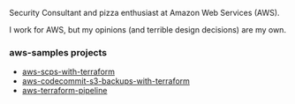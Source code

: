 Security Consultant and pizza enthusiast at Amazon Web Services (AWS).

I work for AWS, but my opinions (and terrible design decisions) are my own. 

### aws-samples projects

- [aws-scps-with-terraform](https://github.com/aws-samples/aws-scps-with-terraform)
- [aws-codecommit-s3-backups-with-terraform](https://github.com/aws-samples/aws-codecommit-s3-backups-with-terraform)
- [aws-terraform-pipeline](https://github.com/aws-samples/aws-terraform-pipeline/)


<!--
**jakebark/jakebark** is a ✨ _special_ ✨ repository because its `README.md` (this file) appears on your GitHub profile.

Here are some ideas to get you started:

- 🔭 I’m currently working on ...
- 🌱 I’m currently learning ...
- 👯 I’m looking to collaborate on ...
- 🤔 I’m looking for help with ...
- 💬 Ask me about ...
- 📫 How to reach me: ...
- 😄 Pronouns: ...
- ⚡ Fun fact: ...
-->
